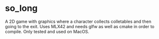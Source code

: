 # so_long

A 2D game with graphics where a character collects colletables and then going to the exit.
Uses MLX42 and needs glfw as well as cmake in order to compile. Only tested and used on MacOS.

